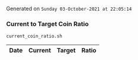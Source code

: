 Generated on `Sunday 03-October-2021 at 22:05:14`

### Current to Target Coin Ratio
`current_coin_ratio.sh`

Date|Current|Target|Ratio
---|---|---|---
